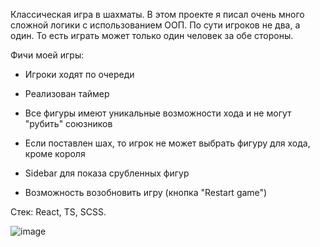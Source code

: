 Классическая игра в шахматы. В этом проекте я писал очень много сложной логики с использованием ООП. По сути игроков не два, а один. То есть играть может только один человек за обе стороны.

Фичи моей игры:

- Игроки ходят по очереди

- Реализован таймер

- Все фигуры имеют уникальные возможности хода и не могут "рубить" союзников

- Если поставлен шах, то игрок не может выбрать фигуру для хода, кроме короля

- Sidebar для показа срубленных фигур

- Возможность возобновить игру (кнопка "Restart game")

Стек: React, TS, SCSS.

![image](https://github.com/user-attachments/assets/eb3adcaf-db9c-4655-85d7-3b48f48f8965)

